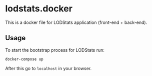 lodstats.docker
===============

This is a docker file for LODStats application (front-end + back-end).

## Usage

To start the bootstrap process for LODStats run:

```
docker-compose up
```

After this go to `localhost` in your browser.
